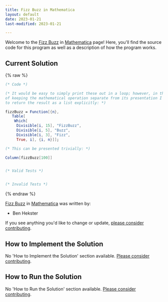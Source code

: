 ```yaml
---
title: Fizz Buzz in Mathematica
layout: default
date: 2023-01-21
last-modified: 2023-01-21

---
```


Welcome to the [Fizz Buzz](https://sampleprograms.io/projects/fizz-buzz) in [Mathematica](https://sampleprograms.io/languages/mathematica) page! Here, you'll find the source code for this program as well as a description of how the program works.

## Current Solution

{% raw %}

```mathematica
(* Code *)

(* It would be easy to simply print these out in a loop; however, in the spirit
of keeping the mathematical operation separate from its presentation I opted
to return the result as a list explicitly: *)

fizzBuzz = Function[{n},
   Table[
    Which[
     Divisible[i, 15], "FizzBuzz",
     Divisible[i, 5], "Buzz",
     Divisible[i, 3], "Fizz",
     True, i], {i, n}]];

(* This can be presented trivially: *)

Column[fizzBuzz[100]]


(* Valid Tests *)


(* Invalid Tests *)
```

{% endraw %}

[Fizz Buzz](https://sampleprograms.io/projects/fizz-buzz) in [Mathematica](https://sampleprograms.io/languages/mathematica) was written by:

- Ben Hekster

If you see anything you'd like to change or update, [please consider contributing](https://github.com/TheRenegadeCoder/sample-programs).

## How to Implement the Solution

No 'How to Implement the Solution' section available. [Please consider contributing](https://github.com/TheRenegadeCoder/sample-programs-website).

## How to Run the Solution

No 'How to Run the Solution' section available. [Please consider contributing](https://github.com/TheRenegadeCoder/sample-programs-website).